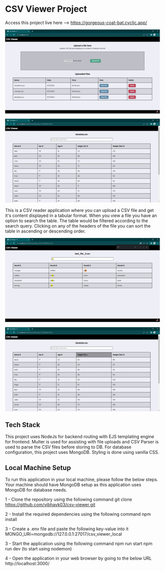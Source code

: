 # CSV Viewer Project

Access this project live here --> https://gorgeous-coat-bat.cyclic.app/

![](assets/screenshots/home_page.JPG)

![](assets/screenshots/file_view.JPG)

This is a CSV reader application where you can upload a CSV file and get it's content displayed in a tabular format.
When you view a file you have an option to search the table. The table would be filtered according to the search query.
Clicking on any of the headers of the file you can sort the table in ascending or descending order.

![](assets/screenshots/file_search.JPG)

![](assets/screenshots/file_sort.JPG)

## Tech Stack

This project uses NodeJs for backend routing with EJS templating engine for frontend.
Multer is used for assisting with file uploads and CSV Parser is used to parse the CSV files before storing to DB.
For database configuration, this project uses MongoDB.
Styling is done using vanilla CSS.

## Local Machine Setup

To run this application in your local machine, please follow the below steps. Your machine should have MongoDB setup as this application uses MongoDB for database needs.

1 - Clone the repository using the following command
git clone https://github.com/vibhavk03/csv-viewer.git

2 - Install the required dependencies using the following command
npm install

3 - Create a .env file and paste the following key-value into it
MONGO_URI=mongodb://127.0.0.1:27017/csv_viewer_local

3 - Start the application using the following command
npm run start
npm run dev (to start using nodemon)

4 - Open the application in your web browser by going to the below URL
http://localhost:3000/
